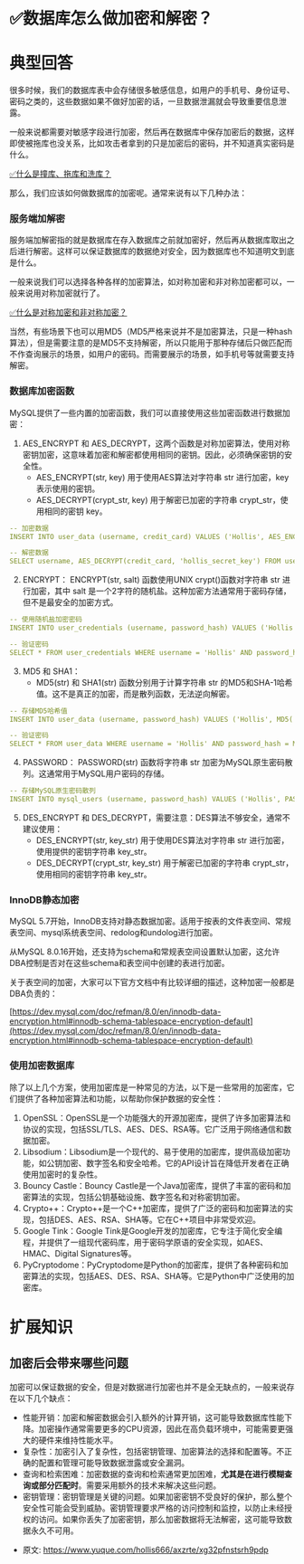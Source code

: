 # ✅数据库怎么做加密和解密？
<!--page header-->

<a name="rRRVy"></a>
# 典型回答

很多时候，我们的数据库表中会存储很多敏感信息，如用户的手机号、身份证号、密码之类的，这些数据如果不做好加密的话，一旦数据泄漏就会导致重要信息泄露。

一般来说都需要对敏感字段进行加密，然后再在数据库中保存加密后的数据，这样即使被拖库也没关系，比如攻击者拿到的只是加密后的密码，并不知道真实密码是什么。

[✅什么是撞库、拖库和洗库？](https://www.yuque.com/hollis666/axzrte/uwvad3nqeh233v2q?view=doc_embed)

那么，我们应该如何做数据库的加密呢。通常来说有以下几种办法：

<a name="cXyfd"></a>
### 服务端加解密

服务端加解密指的就是数据库在存入数据库之前就加密好，然后再从数据库取出之后进行解密。这样可以保证数据库的数据绝对安全，因为数据库也不知道明文到底是什么。

一般来说我们可以选择各种各样的加密算法，如对称加密和非对称加密都可以，一般来说用对称加密就行了。

[✅什么是对称加密和非对称加密？](https://www.yuque.com/hollis666/axzrte/oq72da9rrpyt34g8?view=doc_embed)

当然，有些场景下也可以用MD5（MD5严格来说并不是加密算法，只是一种hash算法），但是需要注意的是MD5不支持解密，所以只能用于那种存储后只做匹配而不作查询展示的场景，如用户的密码。而需要展示的场景，如手机号等就需要支持解密。

<a name="QDGKj"></a>
### 数据库加密函数

MySQL提供了一些内置的加密函数，我们可以直接使用这些加密函数进行数据加密：

1. AES_ENCRYPT 和 AES_DECRYPT，这两个函数是对称加密算法，使用对称密钥加密，这意味着加密和解密都使用相同的密钥。因此，必须确保密钥的安全性。
   - AES_ENCRYPT(str, key) 用于使用AES算法对字符串 str 进行加密，key表示使用的密钥。
   - AES_DECRYPT(crypt_str, key) 用于解密已加密的字符串 crypt_str，使用相同的密钥 key。

```yaml
-- 加密数据
INSERT INTO user_data (username, credit_card) VALUES ('Hollis', AES_ENCRYPT('1234-5678-9012-3456', 'hollis_secret_key'));

-- 解密数据
SELECT username, AES_DECRYPT(credit_card, 'hollis_secret_key') FROM user_data WHERE username = 'John';
```

2. ENCRYPT： ENCRYPT(str, salt) 函数使用UNIX crypt()函数对字符串 str 进行加密，其中 salt 是一个2字符的随机盐。这种加密方法通常用于密码存储，但不是最安全的加密方式。

```yaml
-- 使用随机盐加密密码
INSERT INTO user_credentials (username, password_hash) VALUES ('Hollis', ENCRYPT('my_password', 'ab'));

-- 验证密码
SELECT * FROM user_credentials WHERE username = 'Hollis' AND password_hash = ENCRYPT('entered_password', password_hash);
```

3. MD5 和 SHA1：
   - MD5(str) 和 SHA1(str) 函数分别用于计算字符串 str 的MD5和SHA-1哈希值。这不是真正的加密，而是散列函数，无法逆向解密。

```yaml
-- 存储MD5哈希值
INSERT INTO user_data (username, password_hash) VALUES ('Hollis', MD5('hollis666'));

-- 验证密码
SELECT * FROM user_data WHERE username = 'Hollis' AND password_hash = MD5('hollis666');
```

4. PASSWORD： PASSWORD(str) 函数将字符串 str 加密为MySQL原生密码散列。这通常用于MySQL用户密码的存储。

```yaml
-- 存储MySQL原生密码散列
INSERT INTO mysql_users (username, password_hash) VALUES ('Hollis', PASSWORD('hollis666'));
```

5. DES_ENCRYPT 和 DES_DECRYPT，需要注意：DES算法不够安全，通常不建议使用：
   - DES_ENCRYPT(str, key_str) 用于使用DES算法对字符串 str 进行加密，使用提供的密钥字符串 key_str。
   - DES_DECRYPT(crypt_str, key_str) 用于解密已加密的字符串 crypt_str，使用相同的密钥字符串 key_str。

<a name="J8GoF"></a>
### InnoDB静态加密

MySQL 5.7开始，InnoDB支持对静态数据加密。适用于按表的文件表空间、常规表空间、mysql系统表空间、redolog和undolog进行加密。

从MySQL 8.0.16开始，还支持为schema和常规表空间设置默认加密，这允许DBA控制是否对在这些schema和表空间中创建的表进行加密。

关于表空间的加密，大家可以下官方文档中有比较详细的描述，这种加密一般都是DBA负责的：

[https://dev.mysql.com/doc/refman/8.0/en/innodb-data-encryption.html#innodb-schema-tablespace-encryption-default](https://dev.mysql.com/doc/refman/8.0/en/innodb-data-encryption.html#innodb-schema-tablespace-encryption-default)

<a name="A2cqO"></a>
### 使用加密数据库

除了以上几个方案，使用加密库是一种常见的方法，以下是一些常用的加密库，它们提供了各种加密算法和功能，以帮助你保护数据的安全性：

1. OpenSSL：OpenSSL是一个功能强大的开源加密库，提供了许多加密算法和协议的实现，包括SSL/TLS、AES、DES、RSA等。它广泛用于网络通信和数据加密。
2. Libsodium：Libsodium是一个现代的、易于使用的加密库，提供高级加密功能，如公钥加密、数字签名和安全哈希。它的API设计旨在降低开发者在正确使用加密时的复杂性。
3. Bouncy Castle：Bouncy Castle是一个Java加密库，提供了丰富的密码和加密算法的实现，包括公钥基础设施、数字签名和对称密钥加密。
4. Crypto++：Crypto++是一个C++加密库，提供了广泛的密码和加密算法的实现，包括DES、AES、RSA、SHA等。它在C++项目中非常受欢迎。
5. Google Tink：Google Tink是Google开发的加密库，它专注于简化安全编程，并提供了一组现代密码库，用于密码学原语的安全实现，如AES、HMAC、Digital Signatures等。
6. PyCryptodome：PyCryptodome是Python的加密库，提供了各种密码和加密算法的实现，包括AES、DES、RSA、SHA等。它是Python中广泛使用的加密库。


<a name="auuF1"></a>
# 扩展知识

<a name="UP1fi"></a>
## 加密后会带来哪些问题

加密可以保证数据的安全，但是对数据进行加密也并不是全无缺点的，一般来说存在以下几个缺点：

- 性能开销：加密和解密数据会引入额外的计算开销，这可能导致数据库性能下降。加密操作通常需要更多的CPU资源，因此在高负载环境中，可能需要更强大的硬件来维持性能水平。
- 复杂性：加密引入了复杂性，包括密钥管理、加密算法的选择和配置等。不正确的配置和管理可能导致数据泄露或安全漏洞。
- 查询和检索困难：加密数据的查询和检索通常更加困难，**尤其是在进行模糊查询或部分匹配时**。需要采用额外的技术来解决这些问题。
- 密钥管理：密钥管理是关键的问题。如果加密密钥不受良好的保护，那么整个安全性可能会受到威胁。密钥管理要求严格的访问控制和监控，以防止未经授权的访问。如果你丢失了加密密钥，那么加密数据将无法解密，这可能导致数据永久不可用。




<!--page footer-->
- 原文: <https://www.yuque.com/hollis666/axzrte/xg32pfnstsrh9pdp>